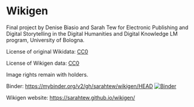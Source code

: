 # Wikigen
Final project by Denise Biasio and Sarah Tew for Electronic Publishing and Digital Storytelling in the Digital Humanities and Digital Knowledge LM program, University of Bologna.

License of original Wikidata: [CC0](https://creativecommons.org/share-your-work/public-domain/cc0/)

License of Wikigen data: [CC0](https://creativecommons.org/share-your-work/public-domain/cc0/)

Image rights remain with holders.

Binder: https://mybinder.org/v2/gh/sarahtew/wikigen/HEAD
[![Binder](https://mybinder.org/badge_logo.svg)](https://mybinder.org/v2/gh/sarahtew/wikigen/HEAD)

Wikigen website: https://sarahtew.github.io/wikigen/
